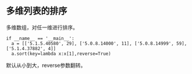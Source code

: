 # `多维列表的排序`


多维数组，对任一维进行排序。

```python3
if __name__ == '__main__':
  a = [['5.1.5.40580', 29], ['5.0.8.14000', 11], ['5.0.8.14999', 59], ['5.1.4.37882', 4]]
  a.sort(key=lambda x:x[1],reverse=True)
```
默认从小到大，reverse参数翻转。
